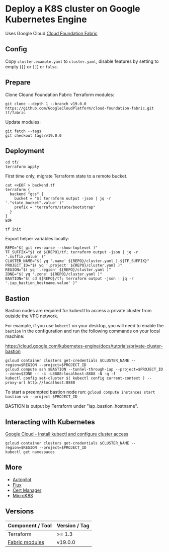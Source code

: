 # Deploy a K8S cluster on Google Kubernetes Engine

Uses Google Cloud [Cloud Foundation Fabric](https://github.com/GoogleCloudPlatform/cloud-foundation-fabric/)

## Config

Copy `cluster.example.yaml` to `cluster.yaml`, disable features by setting to empty (`{}` or `[]`) or `false`.

## Prepare

Clone Clound Foundation Fabric Terraform modules:

```shell
git clone --depth 1 --branch v19.0.0 https://github.com/GoogleCloudPlatform/cloud-foundation-fabric.git tf/fabric
```

Update modules:

```shell
git fetch --tags
git checkout tags/v19.0.0
```

## Deployment

```shell
cd tf/
terraform apply
```

First time only, migrate Terraform state to a remote bucket.

```shell
cat <<EOF > backend.tf
terraform {
  backend "gcs" {
    bucket = "$( terraform output -json | jq -r '."state_bucket".value' )"
    prefix = "terraform/state/bootstrap"
  }
}
EOF

tf init
```

Export helper variables locally:

```shell
REPO="$( git rev-parse --show-toplevel )"
TF_SUFFIX="$( cd ${REPO}/tf; terraform output -json | jq -r '.suffix.value' )"
CLUSTER_NAME="$( yq '.name' ${REPO}/cluster.yaml )-${TF_SUFFIX}"
PROJECT_ID="$( yq '.project' ${REPO}/cluster.yaml )"
REGION="$( yq '.region' ${REPO}/cluster.yaml )"
ZONE="$( yq '.zone' ${REPO}/cluster.yaml )"
BASTION="$( cd ${REPO}/tf; terraform output -json | jq -r '.iap_bastion_hostname.value' )"
```

## Bastion

Bastion nodes are required for kubectl to access a private cluster from outside the VPC network.

For example, if you use `kubectl` on your desktop, you will need to enable the `bastion` in the configuration and run the following commands on your local machine:

<https://cloud.google.com/kubernetes-engine/docs/tutorials/private-cluster-bastion>

```shell
gcloud container clusters get-credentials $CLUSTER_NAME --region=$REGION --project=$PROJECT_ID
gcloud compute ssh $BASTION --tunnel-through-iap --project=$PROJECT_ID --zone=$ZONE -- -4 -L8888:localhost:8888 -N -q -f
kubectl config set-cluster $( kubectl config current-context ) --proxy-url http://localhost:8888
```

To start a preempted bastion node run: `gcloud compute instances start bastion-vm --project $PROJECT_ID`

BASTION is output by Terraform under "iap_bastion_hostname".

## Interacting with Kubernetes

[Google Cloud - Install kubectl and configure cluster access](https://cloud.google.com/kubernetes-engine/docs/how-to/cluster-access-for-kubectl)

```shell
gcloud container clusters get-credentials $CLUSTER_NAME --region=$REGION --project=$PROJECT_ID
kubectl get namespaces
```

## More

- [Autopilot](docs/autopilot.md)
- [Flux](docs/flux.md)
- [Cert Manager](docs/cert-manager.md)
- [MicroK8S](docs/microk8s.md)

## Versions

| Component / Tool | Version / Tag |
| ---       | ---     |
| Terraform | >= 1.3 |
| [Fabric modules](https://github.com/GoogleCloudPlatform/cloud-foundation-fabric/) | v19.0.0 |
